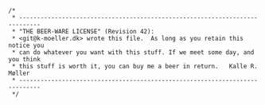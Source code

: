 ﻿```
/*
 * ----------------------------------------------------------------------------
 * "THE BEER-WARE LICENSE" (Revision 42):
 * <git@k-moeller.dk> wrote this file.  As long as you retain this notice you
 * can do whatever you want with this stuff. If we meet some day, and you think
 * this stuff is worth it, you can buy me a beer in return.   Kalle R. Møller
 * ----------------------------------------------------------------------------
 */
```
